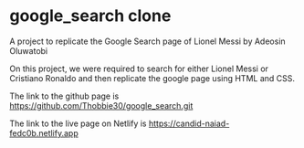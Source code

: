 # google_search clone

A project to replicate the Google Search page of Lionel Messi by Adeosin Oluwatobi

On this project, we were required to search for either Lionel Messi or Cristiano Ronaldo and then replicate the google page using HTML and CSS.

The link to the github page is https://github.com/Thobbie30/google_search.git

The link to the live page on Netlify is https://candid-naiad-fedc0b.netlify.app

